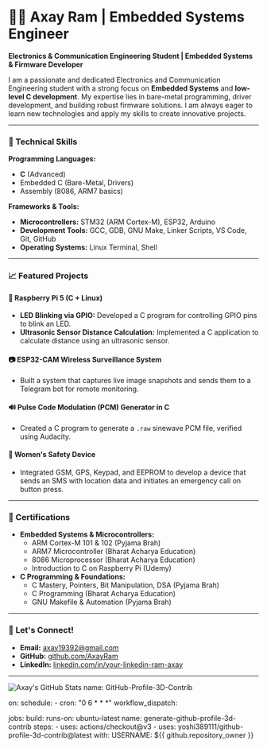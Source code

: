 # 👨‍💻 Axay Ram | Embedded Systems Engineer
**Electronics & Communication Engineering Student | Embedded Systems & Firmware Developer**

I am a passionate and dedicated Electronics and Communication Engineering student with a strong focus on **Embedded Systems** and **low-level C development**. My expertise lies in bare-metal programming, driver development, and building robust firmware solutions. I am always eager to learn new technologies and apply my skills to create innovative projects.

---

### 🚀 Technical Skills

**Programming Languages:**
- **C** (Advanced)
- Embedded C (Bare-Metal, Drivers)
- Assembly (8086, ARM7 basics)

**Frameworks & Tools:**
- **Microcontrollers:** STM32 (ARM Cortex-M), ESP32, Arduino
- **Development Tools:** GCC, GDB, GNU Make, Linker Scripts, VS Code, Git, GitHub
- **Operating Systems:** Linux Terminal, Shell

---

### 📈 Featured Projects

#### 🔴 Raspberry Pi 5 (C + Linux)
- **LED Blinking via GPIO:** Developed a C program for controlling GPIO pins to blink an LED.
- **Ultrasonic Sensor Distance Calculation:** Implemented a C application to calculate distance using an ultrasonic sensor.

#### 📷 ESP32-CAM Wireless Surveillance System
- Built a system that captures live image snapshots and sends them to a Telegram bot for remote monitoring.

#### 🔊 Pulse Code Modulation (PCM) Generator in C
- Created a C program to generate a `.raw` sinewave PCM file, verified using Audacity.

#### 📿 Women's Safety Device
- Integrated GSM, GPS, Keypad, and EEPROM to develop a device that sends an SMS with location data and initiates an emergency call on button press.

---

### 📜 Certifications

- **Embedded Systems & Microcontrollers:**
  - ARM Cortex-M 101 & 102 (Pyjama Brah)
  - ARM7 Microcontroller (Bharat Acharya Education)
  - 8086 Microprocessor (Bharat Acharya Education)
  - Introduction to C on Raspberry Pi (Udemy)
- **C Programming & Foundations:**
  - C Mastery, Pointers, Bit Manipulation, DSA (Pyjama Brah)
  - C Programming (Bharat Acharya Education)
  - GNU Makefile & Automation (Pyjama Brah)

---

### 📢 Let's Connect!

- **Email:** axay19392@gmail.com
- **GitHub:** [github.com/AxayRam](https://github.com/AxayRam)
- **LinkedIn:** [linkedin.com/in/your-linkedin-ram-axay](https://www.linkedin.com/in/your-linkedin-ram-axay)

---

![Axay's GitHub Stats](https://github-readme-stats.vercel.app/api?username=AxayRam&show_icons=true&theme=onedark)
name: GitHub-Profile-3D-Contrib

on:
  schedule:
    - cron: "0 6 * * *"
  workflow_dispatch:

jobs:
  build:
    runs-on: ubuntu-latest
    name: generate-github-profile-3d-contrib
    steps:
      - uses: actions/checkout@v3
      - uses: yoshi389111/github-profile-3d-contrib@latest
        with:
          USERNAME: ${{ github.repository_owner }}
